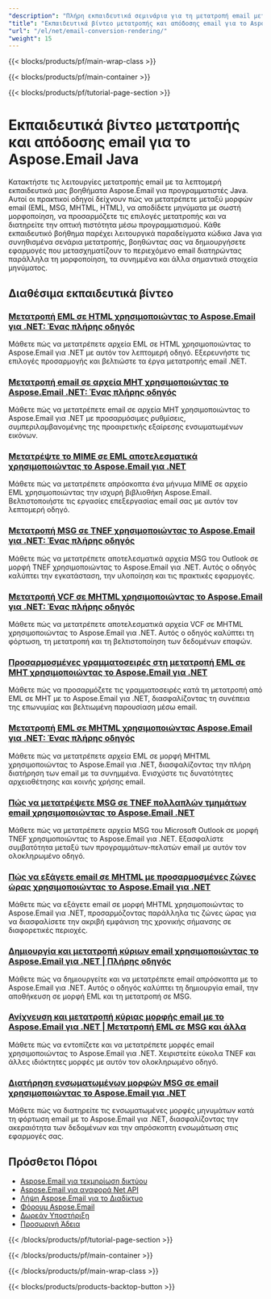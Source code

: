 ```yaml
---
"description": "Πλήρη εκπαιδευτικά σεμινάρια για τη μετατροπή email μεταξύ μορφών, την απόδοση μηνυμάτων σε HTML/MHTML και τη διατήρηση της οπτικής πιστότητας των email με το Aspose.Email για Java."
"title": "Εκπαιδευτικά βίντεο μετατροπής και απόδοσης email για το Aspose.Email Java"
"url": "/el/net/email-conversion-rendering/"
"weight": 15
---
```


{{< blocks/products/pf/main-wrap-class >}}

{{< blocks/products/pf/main-container >}}

{{< blocks/products/pf/tutorial-page-section >}}
# Εκπαιδευτικά βίντεο μετατροπής και απόδοσης email για το Aspose.Email Java

Κατακτήστε τις λειτουργίες μετατροπής email με τα λεπτομερή εκπαιδευτικά μας βοηθήματα Aspose.Email για προγραμματιστές Java. Αυτοί οι πρακτικοί οδηγοί δείχνουν πώς να μετατρέπετε μεταξύ μορφών email (EML, MSG, MHTML, HTML), να αποδίδετε μηνύματα με σωστή μορφοποίηση, να προσαρμόζετε τις επιλογές μετατροπής και να διατηρείτε την οπτική πιστότητα μέσω προγραμματισμού. Κάθε εκπαιδευτικό βοήθημα παρέχει λειτουργικά παραδείγματα κώδικα Java για συνηθισμένα σενάρια μετατροπής, βοηθώντας σας να δημιουργήσετε εφαρμογές που μετασχηματίζουν το περιεχόμενο email διατηρώντας παράλληλα τη μορφοποίηση, τα συνημμένα και άλλα σημαντικά στοιχεία μηνύματος.

## Διαθέσιμα εκπαιδευτικά βίντεο

### [Μετατροπή EML σε HTML χρησιμοποιώντας το Aspose.Email για .NET: Ένας πλήρης οδηγός](./save-eml-as-html-using-aspose-email-dotnet/)
Μάθετε πώς να μετατρέπετε αρχεία EML σε HTML χρησιμοποιώντας το Aspose.Email για .NET με αυτόν τον λεπτομερή οδηγό. Εξερευνήστε τις επιλογές προσαρμογής και βελτιώστε τα έργα μετατροπής email .NET.

### [Μετατροπή email σε αρχεία MHT χρησιμοποιώντας το Aspose.Email .NET: Ένας πλήρης οδηγός](./convert-emails-to-mht-aspose-net/)
Μάθετε πώς να μετατρέπετε email σε αρχεία MHT χρησιμοποιώντας το Aspose.Email για .NET με προσαρμόσιμες ρυθμίσεις, συμπεριλαμβανομένης της προαιρετικής εξαίρεσης ενσωματωμένων εικόνων.

### [Μετατρέψτε το MIME σε EML αποτελεσματικά χρησιμοποιώντας το Aspose.Email για .NET](./convert-mime-to-eml-aspose-email-dotnet/)
Μάθετε πώς να μετατρέπετε απρόσκοπτα ένα μήνυμα MIME σε αρχείο EML χρησιμοποιώντας την ισχυρή βιβλιοθήκη Aspose.Email. Βελτιστοποιήστε τις εργασίες επεξεργασίας email σας με αυτόν τον λεπτομερή οδηγό.

### [Μετατροπή MSG σε TNEF χρησιμοποιώντας το Aspose.Email για .NET: Ένας πλήρης οδηγός](./msg-to-tnef-conversion-aspose-email-net/)
Μάθετε πώς να μετατρέπετε αποτελεσματικά αρχεία MSG του Outlook σε μορφή TNEF χρησιμοποιώντας το Aspose.Email για .NET. Αυτός ο οδηγός καλύπτει την εγκατάσταση, την υλοποίηση και τις πρακτικές εφαρμογές.

### [Μετατροπή VCF σε MHTML χρησιμοποιώντας το Aspose.Email για .NET: Ένας πλήρης οδηγός](./convert-vcf-to-mhtml-aspose-email-net/)
Μάθετε πώς να μετατρέπετε αποτελεσματικά αρχεία VCF σε MHTML χρησιμοποιώντας το Aspose.Email για .NET. Αυτός ο οδηγός καλύπτει τη φόρτωση, τη μετατροπή και τη βελτιστοποίηση των δεδομένων επαφών.

### [Προσαρμοσμένες γραμματοσειρές στη μετατροπή EML σε MHT χρησιμοποιώντας το Aspose.Email για .NET](./custom-fonts-eml-to-mht-aspose-email-net/)
Μάθετε πώς να προσαρμόζετε τις γραμματοσειρές κατά τη μετατροπή από EML σε MHT με το Aspose.Email για .NET, διασφαλίζοντας τη συνέπεια της επωνυμίας και βελτιωμένη παρουσίαση μέσω email.

### [Μετατροπή EML σε MHTML χρησιμοποιώντας Aspose.Email για .NET: Ένας πλήρης οδηγός](./eml-to-mhtml-conversion-aspose-email-net/)
Μάθετε πώς να μετατρέπετε αρχεία EML σε μορφή MHTML χρησιμοποιώντας το Aspose.Email για .NET, διασφαλίζοντας την πλήρη διατήρηση των email με τα συνημμένα. Ενισχύστε τις δυνατότητες αρχειοθέτησης και κοινής χρήσης email.

### [Πώς να μετατρέψετε MSG σε TNEF πολλαπλών τμημάτων email χρησιμοποιώντας το Aspose.Email .NET](./convert-msg-to-tnef-aspose-email-net/)
Μάθετε πώς να μετατρέπετε αρχεία MSG του Microsoft Outlook σε μορφή TNEF χρησιμοποιώντας το Aspose.Email για .NET. Εξασφαλίστε συμβατότητα μεταξύ των προγραμμάτων-πελατών email με αυτόν τον ολοκληρωμένο οδηγό.

### [Πώς να εξάγετε email σε MHTML με προσαρμοσμένες ζώνες ώρας χρησιμοποιώντας το Aspose.Email για .NET](./export-emails-mhtml-custom-timezones-aspose-email-net/)
Μάθετε πώς να εξάγετε email σε μορφή MHTML χρησιμοποιώντας το Aspose.Email για .NET, προσαρμόζοντας παράλληλα τις ζώνες ώρας για να διασφαλίσετε την ακριβή εμφάνιση της χρονικής σήμανσης σε διαφορετικές περιοχές.

### [Δημιουργία και μετατροπή κύριων email χρησιμοποιώντας το Aspose.Email για .NET | Πλήρης οδηγός](./master-email-creation-conversion-aspose-net/)
Μάθετε πώς να δημιουργείτε και να μετατρέπετε email απρόσκοπτα με το Aspose.Email για .NET. Αυτός ο οδηγός καλύπτει τη δημιουργία email, την αποθήκευση σε μορφή EML και τη μετατροπή σε MSG.

### [Ανίχνευση και μετατροπή κύριας μορφής email με το Aspose.Email για .NET | Μετατροπή EML σε MSG και άλλα](./detect-convert-email-formats-aspose-net/)
Μάθετε πώς να εντοπίζετε και να μετατρέπετε μορφές email χρησιμοποιώντας το Aspose.Email για .NET. Χειριστείτε εύκολα TNEF και άλλες ιδιόκτητες μορφές με αυτόν τον ολοκληρωμένο οδηγό.

### [Διατήρηση ενσωματωμένων μορφών MSG σε email χρησιμοποιώντας το Aspose.Email για .NET](./preserve-embedded-msg-formats-aspose-email-net/)
Μάθετε πώς να διατηρείτε τις ενσωματωμένες μορφές μηνυμάτων κατά τη φόρτωση email με το Aspose.Email για .NET, διασφαλίζοντας την ακεραιότητα των δεδομένων και την απρόσκοπτη ενσωμάτωση στις εφαρμογές σας.

## Πρόσθετοι Πόροι

- [Aspose.Email για τεκμηρίωση δικτύου](https://docs.aspose.com/email/net/)
- [Aspose.Email για αναφορά Net API](https://reference.aspose.com/email/net/)
- [Λήψη Aspose.Email για το Διαδίκτυο](https://releases.aspose.com/email/net/)
- [Φόρουμ Aspose.Email](https://forum.aspose.com/c/email)
- [Δωρεάν Υποστήριξη](https://forum.aspose.com/)
- [Προσωρινή Άδεια](https://purchase.aspose.com/temporary-license/)

{{< /blocks/products/pf/tutorial-page-section >}}

{{< /blocks/products/pf/main-container >}}

{{< /blocks/products/pf/main-wrap-class >}}

{{< blocks/products/products-backtop-button >}}